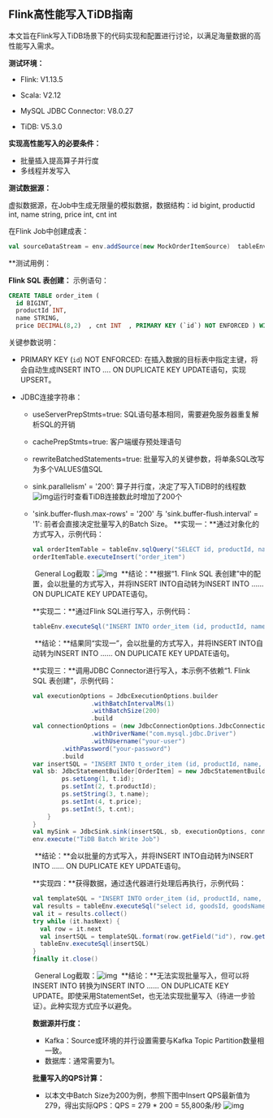 ## Flink高性能写入TiDB指南


本文旨在Flink写入TiDB场景下的代码实现和配置进行讨论，以满足海量数据的高性能写入需求。

**测试环境：**

- Flink: V1.13.5

- Scala: V2.12

- MySQL JDBC Connector: V8.0.27

- TiDB: V5.3.0


**实现高性能写入的必要条件：**

- 批量插入提高算子并行度
- 多线程并发写入

**测试数据源：**

虚拟数据源，在Job中生成无限量的模拟数据，数据结构：id bigint, productid int, name string, price int, cnt int

在Flink Job中创建成表：

```scala
val sourceDataStream = env.addSource(new MockOrderItemSource)  tableEnv.createTemporaryView("mock_orderitem", sourceDataStream)
```

**测试用例：

**Flink SQL 表创建：**
示例语句：

```sql
CREATE TABLE order_item (
  id BIGINT,
  productId INT,
  name STRING,
  price DECIMAL(8,2)  , cnt INT  , PRIMARY KEY (`id`) NOT ENFORCED ) WITH ('connector' = 'jdbc',  'url' = 'jdbc:mysql://<address>:4000/<database>?useServerPrepStmts=true&cachePrepStmts=true&rewriteBatchedStatements=true',  'driver' = 'com.mysql.jdbc.Driver',  'table-name' = 't_order_item',  'username' = 'your-user',  'password' = 'your-password',  'sink.buffer-flush.max-rows' = '200',  'sink.buffer-flush.interval' = '1',  'sink.parallelism' = '200')
```

关键参数说明：

- PRIMARY KEY (`id`) NOT ENFORCED: 在插入数据的目标表中指定主键，将会自动生成INSERT INTO …. ON DUPLICATE KEY UPDATE语句，实现UPSERT。

- JDBC连接字符串：
  - useServerPrepStmts=true: SQL语句基本相同，需要避免服务器重复解析SQL的开销
  
  - cachePrepStmts=true: 客户端缓存预处理语句
  
  - rewriteBatchedStatements=true: 批量写入的关键参数，将单条SQL改写为多个VALUES值SQL

  - sink.parallelism' = '200’: 算子并行度，决定了写入TiDB时的线程数![img](https://lh3.googleusercontent.com/Ya4OODl_de2I_L7ymU1jA4njDOnlP0hCdU6VAH000pBVVD6rz6tDfp08Mz_c2CKsI_zL_xNL45kTRMh7S1JDyx8G5mJJceV82RYn1iYkdkN6GwM8hfUV6BNtnUMRGYaHmk0R_J-d)运行时查看TiDB连接数此时增加了200个
  
  - 'sink.buffer-flush.max-rows' = '200' 与 'sink.buffer-flush.interval' = '1': 前者会直接决定批量写入的Batch Size。
    **实现一：**通过对象化的方式写入，示例代码：  

    ```scala
    val orderItemTable = tableEnv.sqlQuery("SELECT id, productId, name, price, cnt FROM mock_orderitem")  
    orderItemTable.executeInsert("order_item")
    ```
  
    ​	General Log截取：![img](https://lh4.googleusercontent.com/Ba3bb5A75fWRiMer8u_5JT3Rgu6FWjawO4kw7cTXnK4HhMo__DI8ruThOH6jnAAmUUb2B6a0EZduTqCK7hbCM6wiiTOM93UvdLiW6j-oUUU1NfF8ky9mo9wtkHyXI-DPDA-N8W-l)
    ​	**结论：**根据“1. Flink SQL 表创建”中的配置，会以批量的方式写入，并将INSERT INTO自动转为INSERT INTO …… ON DUPLICATE KEY UPDATE语句。
  
    
  
    **实现二：**通过Flink SQL进行写入，示例代码：  
  
    ```scala
    tableEnv.executeSql("INSERT INTO order_item (id, productId, name, price, cnt) select id, productId, name, price, cnt FROM mock_orderitem")
    ```
  
    ​	**结论：**结果同“实现一”，会以批量的方式写入，并将INSERT INTO自动转为INSERT INTO …… ON DUPLICATE KEY UPDATE语句。
  
    
  
    **实现三：**调用JDBC Connector进行写入，本示例不依赖“1. Flink SQL 表创建”，示例代码：  
  
    ```scala
    val executionOptions = JdbcExecutionOptions.builder
    				.withBatchIntervalMs(1)
    				.withBatchSize(200)
    				.build
    val connectionOptions = (new JdbcConnectionOptions.JdbcConnectionOptionsBuilder)  						.withUrl("jdbc:mysql://<address>:4000/<database>?useServerPrepStmts=true&cachePrepStmts=true&rewriteBatchedStatements=true")  
    				.withDriverName("com.mysql.jdbc.Driver")
    				.withUsername("your-user")
            .withPassword("your-password")
            .build  
    var insertSQL = "INSERT INTO t_order_item (id, productId, name, price, cnt) values (?, ?, ?, ?, ?) ON DUPLICATE KEY UPDATE id=values(id)"  
    val sb: JdbcStatementBuilder[OrderItem] = new JdbcStatementBuilder[OrderItem] {    override def accept(ps: PreparedStatement, t: OrderItem): Unit = {     
      		ps.setLong(1, t.id);     
      		ps.setInt(2, t.productId);
      		ps.setString(3, t.name);
      		ps.setInt(4, t.price);
      		ps.setInt(5, t.cnt);    
    	}   
    }  
    val mySink = JdbcSink.sink(insertSQL, sb, executionOptions, connectionOptions)  sourceDataStream.addSink(mySink).setParallelism(200)  
    env.execute("TiDB Batch Write Job")
    ```
  
    ​	**结论：**会以批量的方式写入，并将INSERT INTO自动转为INSERT INTO …… ON DUPLICATE KEY UPDATE语句。
  
    
  
    **实现四：**获得数据，通过迭代器进行处理后再执行，示例代码：  
  
    ```scala
    val templateSQL = "INSERT INTO order_item (id, productId, name, price, cnt) values (%d, %d, '%s', %d, %d)"  
    val results = tableEnv.executeSql("select id, goodsId, goodsName, goodsPrice, goodsCnt from mock_orderitem")  
    val it = results.collect()  
    try while (it.hasNext) {   
      val row = it.next   
      val insertSQL = templateSQL.format(row.getField("id"), row.getField("productId"), row.getField("name"), row.getField("price"), row.getField("cnt")) 
      tableEnv.executeSql(insertSQL)  
    }  
    finally it.close()
    ```
  
    ​	General Log截取：![img](https://lh6.googleusercontent.com/9N396uwpoQyc5nU8C4yfhmzZa_NkLcUTxdoy1hpfaBgBV-rQ-5Bt3RSRUMIwA7U6Qacb-5rzStaFjwJ7tLT-aN65b-MBm8pRttzF06Gkbe0t7_4WXwXrDosjGuOr3ssOtr3lSeEN)
    ​	**结论：**无法实现批量写入，但可以将INSERT INTO 转换为INSERT INTO …… ON DUPLICATE KEY UPDATE。即使采用StatementSet，也无法实现批量写入（待进一步验证）。此种实现方式应予以避免。
  
    
  
    **数据源并行度：**
  
    - Kafka：Source或环境的并行设置需要与Kafka Topic Partition数量相一致。
    - 数据库：通常需要为1。
  
    
  
    **批量写入的QPS计算：**
  
    - 以本文中Batch Size为200为例，参照下图中Insert QPS最新值为279，得出实际QPS：QPS = 279 * 200 = 55,800条/秒
      ![img](https://lh5.googleusercontent.com/SaUy4rS0tlKjkODq6jEL-RzqvbC_UCTmbqSp7Dvj_gqWCyEdJWohPBRG-IgwrI1FBMgsFjNpyM3f1xMKMZz9d4i09ymEVHsLNuiMoiiLoa8A5O07RNbxskuieq4AwEXYR-wC9UWI)
